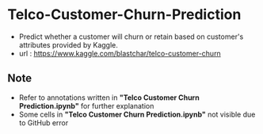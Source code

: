 # Telco-Customer-Churn-Prediction
* Predict whether a customer will churn or retain based on customer's attributes provided by Kaggle.
* url : https://www.kaggle.com/blastchar/telco-customer-churn
## Note
* Refer to annotations written in **"Telco Customer Churn Prediction.ipynb"** for further explanation
* Some cells in **"Telco Customer Churn Prediction.ipynb"** not visible due to GitHub error
